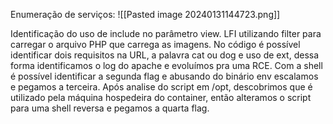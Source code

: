 Enumeração de serviços:
![[Pasted image 20240131144723.png]]

Identificação do uso de include no parâmetro view. LFI utilizando filter para carregar o arquivo PHP que carrega as imagens.
No código é possível identificar dois requisitos na URL, a palavra cat ou dog e uso de ext, dessa forma identificamos o log do apache e evoluímos pra uma RCE.
Com a shell é possível identificar a segunda flag e abusando do binário env escalamos e pegamos a terceira.
Após analise do script em /opt, descobrimos que é utilizado pela máquina hospedeira do container, então alteramos o script para uma shell reversa e pegamos a quarta flag.